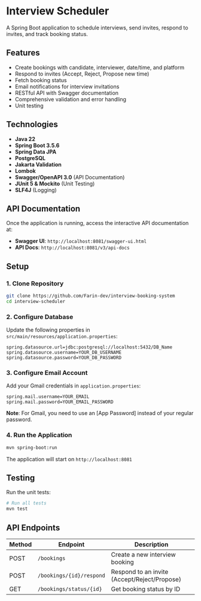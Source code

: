 # Interview Scheduler

A Spring Boot application to schedule interviews, send invites, respond to invites, and track booking status.

## Features

- Create bookings with candidate, interviewer, date/time, and platform
- Respond to invites (Accept, Reject, Propose new time)
- Fetch booking status
- Email notifications for interview invitations
- RESTful API with Swagger documentation
- Comprehensive validation and error handling
- Unit testing

## Technologies

- **Java 22**
- **Spring Boot 3.5.6**
- **Spring Data JPA**
- **PostgreSQL**
- **Jakarta Validation**
- **Lombok**
- **Swagger/OpenAPI 3.0** (API Documentation)
- **JUnit 5 & Mockito** (Unit Testing)
- **SLF4J** (Logging)

## API Documentation

Once the application is running, access the interactive API documentation at:

- **Swagger UI**: `http://localhost:8081/swagger-ui.html`
- **API Docs**: `http://localhost:8081/v3/api-docs`

## Setup

### 1. Clone Repository

```bash
git clone https://github.com/Farin-dev/interview-booking-system
cd interview-scheduler
```

### 2. Configure Database

Update the following properties in `src/main/resources/application.properties`:

```properties
spring.datasource.url=jdbc:postgresql://localhost:5432/DB_Name
spring.datasource.username=YOUR_DB_USERNAME
spring.datasource.password=YOUR_DB_PASSWORD
```

### 3. Configure Email Account

Add your Gmail credentials in `application.properties`:

```properties
spring.mail.username=YOUR_EMAIL
spring.mail.password=YOUR_EMAIL_PASSWORD
```

**Note**: For Gmail, you need to use an [App Password] instead of your regular password.

### 4. Run the Application

```bash
mvn spring-boot:run
```

The application will start on `http://localhost:8081`

## Testing

Run the unit tests:

```bash
# Run all tests
mvn test

```

## API Endpoints

| Method | Endpoint | Description |
|--------|----------|-------------|
| POST | `/bookings` | Create a new interview booking |
| POST | `/bookings/{id}/respond` | Respond to an invite (Accept/Reject/Propose) |
| GET | `/bookings/status/{id}` | Get booking status by ID |
